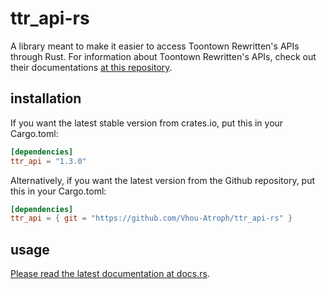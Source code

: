 # ttr_api-rs

A library meant to make it easier to access Toontown Rewritten's APIs through Rust. For information about Toontown Rewritten's APIs, check out their documentations [at this repository](https://github.com/ToontownRewritten/api-doc).  

## installation

If you want the latest stable version from crates.io, put this in your Cargo.toml:

```toml
[dependencies]
ttr_api = "1.3.0"
```

Alternatively, if you want the latest version from the Github repository, put this in your Cargo.toml:

```toml
[dependencies]
ttr_api = { git = "https://github.com/Vhou-Atroph/ttr_api-rs" }
```

## usage

[Please read the latest documentation at docs.rs](https://docs.rs/ttr_api/latest/ttr_api/).

